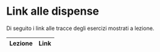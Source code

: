 # Link alle dispense

Di seguito i link alle tracce degli esercizi mostrati a lezione.

| Lezione | Link |
| ------- | ---- |
